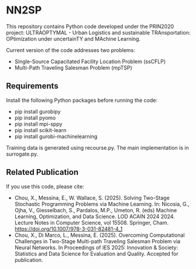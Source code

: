 # NN2SP

This repository contains Python code developed under the PRIN2020 project:
ULTRAOPTYMAL - Urban Logistics and sustainable TRAnsportation: OPtimization under uncertainTY and MAchine Learning.

Current version of the code addresses two problems:
- Single-Source Capacitated Facility Location Problem (ssCFLP)
- Multi-Path Traveling Salesman Problem (mpTSP)

## Requirements
Install the following Python packages before running the code:

- pip install gurobipy
- pip install pyomo
- pip install mpi-sppy
- pip install scikit-learn
- pip install gurobi-machinelearning

Training data is generated using recourse.py.
The main implementation is in surrogate.py.

## Related Publication
If you use this code, please cite:
- Chou, X., Messina, E., W. Wallace, S. (2025). Solving Two-Stage Stochastic Programming Problems via Machine Learning. In: Nicosia, G., Ojha, V., Giesselbach, S., Pardalos, M.P., Umeton, R. (eds) Machine Learning, Optimization, and Data Science. LOD ACAIN 2024 2024. Lecture Notes in Computer Science, vol 15508. Springer, Cham. https://doi.org/10.1007/978-3-031-82481-4_1
- Chou, X., Di Marco, L., Messina, E. (2025). Overcoming Computational Challenges in Two-Stage Multi-path Traveling Salesman Problem via Neural Networks. In Proceedings of IES 2025: Innovation & Society: Statistics and Data Science for Evaluation and Quality. Accepted for publication.

